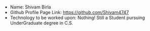 ###

- Name: Shivam Birla
- Github Profile Page Link: https://github.com/Shivam4747
- Technology to be worked upon: Nothing! Still a Student pursuing UnderGraduate degree in C.S.

